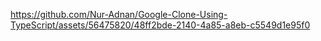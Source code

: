 

https://github.com/Nur-Adnan/Google-Clone-Using-TypeScript/assets/56475820/48ff2bde-2140-4a85-a8eb-c5549d1e95f0

